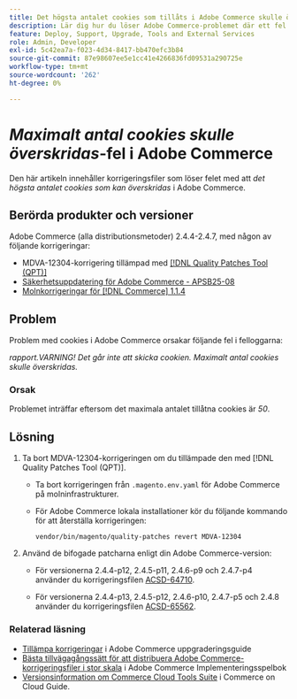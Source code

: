 ```yaml
---
title: Det högsta antalet cookies som tillåts i Adobe Commerce skulle överskridas
description: Lär dig hur du löser Adobe Commerce-problemet där ett fel inträffar som anger att det högsta antalet cookies skulle överskridas.
feature: Deploy, Support, Upgrade, Tools and External Services
role: Admin, Developer
exl-id: 5c42ea7a-f023-4d34-8417-bb470efc3b84
source-git-commit: 87e98607ee5e1cc41e4266836fd09531a290725e
workflow-type: tm+mt
source-wordcount: '262'
ht-degree: 0%

---
```


# *Maximalt antal cookies skulle överskridas*-fel i Adobe Commerce

Den här artikeln innehåller korrigeringsfiler som löser felet med att *det högsta antalet cookies som kan överskridas* i Adobe Commerce.

## Berörda produkter och versioner

Adobe Commerce (alla distributionsmetoder) 2.4.4-2.4.7, med någon av följande korrigeringar:

* MDVA-12304-korrigering tillämpad med [[!DNL Quality Patches Tool (QPT)]](https://experienceleague.adobe.com/en/docs/commerce-operations/tools/quality-patches-tool/release-notes)
* [Säkerhetsuppdatering för Adobe Commerce - APSB25-08](https://experienceleague.adobe.com/en/docs/experience-cloud-kcs/kbarticles/ka-27149)
* [Molnkorrigeringar för [!DNL Commerce] 1.1.4](https://experienceleague.adobe.com/en/docs/commerce-on-cloud/user-guide/release-notes/cloud-patches)

## Problem

Problem med cookies i Adobe Commerce orsakar följande fel i felloggarna:

*rapport.VARNING! Det går inte att skicka cookien. Maximalt antal cookies skulle överskridas.*

### Orsak

Problemet inträffar eftersom det maximala antalet tillåtna cookies är *50*.

## Lösning

1. Ta bort MDVA-12304-korrigeringen om du tillämpade den med [!DNL Quality Patches Tool (QPT)].

   * Ta bort korrigeringen från `.magento.env.yaml` för Adobe Commerce på molninfrastrukturer.
   * För Adobe Commerce lokala installationer kör du följande kommando för att återställa korrigeringen:

     `vendor/bin/magento/quality-patches revert MDVA-12304`

1. Använd de bifogade patcharna enligt din Adobe Commerce-version:

   * För versionerna 2.4.4-p12, 2.4.5-p11, 2.4.6-p9 och 2.4.7-p4 använder du korrigeringsfilen [ACSD-64710](assets/acsd-64710_2.4.5-p11.patch.zip).

   * För versionerna 2.4.4-p13, 2.4.5-p12, 2.4.6-p10, 2.4.7-p5 och 2.4.8 använder du korrigeringsfilen [ACSD-65562](assets/acsd-65562_2.4.5-p12.patch.zip).

### Relaterad läsning

* [Tillämpa korrigeringar](https://experienceleague.adobe.com/en/docs/commerce-operations/upgrade-guide/patches/apply) i Adobe Commerce uppgraderingsguide
* [Bästa tillvägagångssätt för att distribuera Adobe Commerce-korrigeringsfiler i stor skala](https://experienceleague.adobe.com/en/docs/commerce-operations/implementation-playbook/best-practices/maintenance/patching-at-scale) i Adobe Commerce Implementeringsspelbok
* [Versionsinformation om Commerce Cloud Tools Suite](https://experienceleague.adobe.com/en/docs/commerce-on-cloud/user-guide/release-notes/cloud-tools-suite) i Commerce on Cloud Guide.
